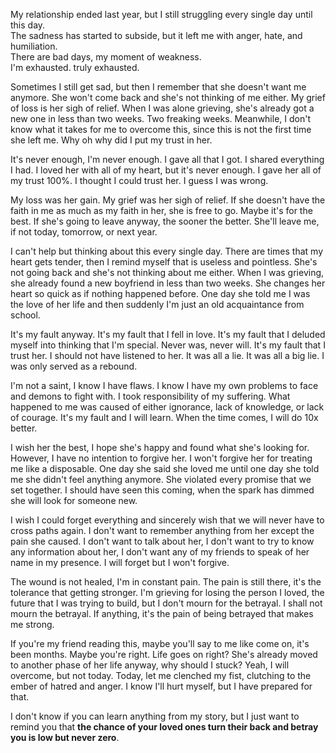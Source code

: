 My relationship ended last year, but I still struggling every single day until this day.<br/>
The sadness has started to subside, but it left me with anger, hate, and humiliation.<br/>
There are bad days, my moment of weakness.<br/>
I'm exhausted. truly exhausted.<br/>

Sometimes I still get sad, but then I remember that she doesn't want me anymore. She won't come back and she's not thinking of me either. My grief of loss is her sigh of relief. When I was alone grieving, she's already got a new one in less than two weeks. Two freaking weeks. Meanwhile, I don't know what it takes for me to overcome this, since this is not the first time she left me. Why oh why did I put my trust in her.<br/>

It's never enough, I'm never enough. I gave all that I got. I shared everything I had. I loved her with all of my heart, but it's never enough. I gave her all of my trust 100%. I thought I could trust her. I guess I was wrong.<br/>

My loss was her gain. My grief was her sigh of relief. If she doesn't have the faith in me as much as my faith in her, she is free to go. Maybe it's for the best. If she's going to leave anyway, the sooner the better. She'll leave me, if not today, tomorrow, or next year. <br/>

I can't help but thinking about this every single day. There are times that my heart gets tender, then I remind myself that is useless and pointless. She's not going back and she's not thinking about me either. When I was grieving, she already found a new boyfriend in less than two weeks. She changes her heart so quick as if nothing happened before. One day she told me I was the love of her life and then suddenly I'm just an old acquaintance from school.<br/>

It's my fault anyway. It's my fault that I fell in love. It's my fault that I deluded myself into thinking that I'm special. Never was, never will. It's my fault that I trust her. I should not have listened to her. It was all a lie. It was all a big lie. I was only served as a rebound.<br/>

I'm not a saint, I know I have flaws. I know I have my own problems to face and demons to fight with. I took responsibility of my suffering. What happened to me was caused of either ignorance, lack of knowledge, or lack of courage. It's my fault and I will learn. When the time comes, I will do 10x better.<br/>

I wish her the best, I hope she's happy and found what she's looking for. However, I have no intention to forgive her. I won't forgive her for treating me like a disposable. One day she said she loved me until one day she told me she didn't feel anything anymore. She violated every promise that we set together. I should have seen this coming, when the spark has dimmed she will look for someone new.<br/> 

I wish I could forget everything and sincerely wish that we will never have to cross paths again. I don't want to remember anything from her except the pain she caused. I don't want to talk about her, I don't want to try to know any information about her, I don't want any of my friends to speak of her name in my presence. I will forget but I won't forgive.<br/>

The wound is not healed, I'm in constant pain. The pain is still there, it's the tolerance that getting stronger. I'm grieving for losing the person I loved, the future that I was trying to build, but I don't mourn for the betrayal. I shall not mourn the betrayal. If anything, it's the pain of being betrayed that makes me strong.<br/>

If you're my friend reading this, maybe you'll say to me like come on, it's been months. Maybe you're right. Life goes on right? She's already moved to another phase of her life anyway, why should I stuck? Yeah, I will overcome, but not today. Today, let me clenched my fist, clutching to the ember of hatred and anger. I know I'll hurt myself, but I have prepared for that.<br/>

I don't know if you can learn anything from my story, but I just want to remind you that **the chance of your loved ones turn their back and betray you is low but never zero**.

